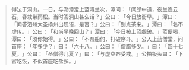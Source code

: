 
> 得法于洞山。一日，与泐潭澄上蓝溥坐次，潭问：​「闻郎中道，夜坐连云石，春栽带雨松。当时答洞山甚么话？​」公曰：​「今日放衙早。​」潭曰：​「闻答泗州大圣扬州出现语，是否？​」公曰：​「别点茶来。​」潭曰：​「名不虚传。​」公曰：​「和尚早晚回山？​」潭曰：​「今日被上蓝觑破。​」蓝便喝，潭曰：​「须你始得。​」公曰：​「不奈船何，打破序斗。​」公入上蓝僧堂，问首座：​「年多少？​」曰：​「六十八。​」公曰：​「僧腊多少。​」曰：​「四十七夏。​」公曰：​「圣僧得几夏？​」曰：​「与虚空齐受戒。​」公拍板头曰：​「下官吃饭，不似首座吃盐多。​」
